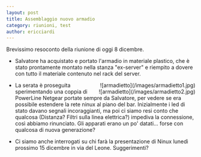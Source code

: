 ```yaml
---
layout: post
title: Assemblaggio nuovo armadio
category: riunioni, test
author: ericciardi
---
```


Brevissimo resoconto della riunione di oggi 8 dicembre.

* Salvatore ha acquistato e portato l'armadio in materiale plastico, che è stato prontamente montato nella stanza "ex-server" e riempito a dovere con tutto il materiale contenuto nel rack del server.

<div style="float: right" markdown="1">
![armadietto](/images/armadietto1.jpg)
</div>

<div style="float: right" markdown="1">
![armadietto](/images/armadietto2.jpg)
</div>

* La serata è proseguita sperimentando una coppia di PowerLine Netgear portate sempre da Salvatore, per vedere se era possibile estendere la rete ninux al piano del bar. Inizialmente i led di stato davano segnali incoraggianti, ma poi ci siamo resi conto che qualcosa (Distanza? Filtri sulla linea elettrica?) impediva la connessione, così abbiamo rinunciato.
Gli apparati erano un po' datati... forse con qualcosa di nuova generazione?

* Ci siamo anche interrogati su chi farà la presentazione di Ninux lunedì prossimo 15 dicembre in via del Leone. Suggerimenti?

